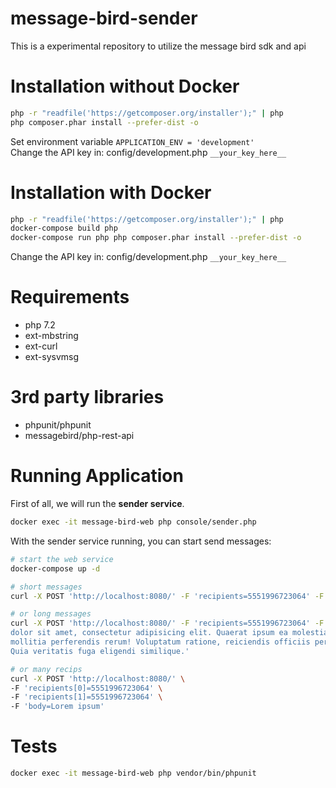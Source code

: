 # message-bird-sender
This is a experimental repository to utilize the message bird sdk and api

# Installation without Docker
```BASH
php -r "readfile('https://getcomposer.org/installer');" | php
php composer.phar install --prefer-dist -o
```
Set environment variable `APPLICATION_ENV = 'development'`  
Change the API key in: config/development.php `__your_key_here__`


# Installation with Docker
```BASH
php -r "readfile('https://getcomposer.org/installer');" | php
docker-compose build php
docker-compose run php php composer.phar install --prefer-dist -o
```
Change the API key in: config/development.php `__your_key_here__`

# Requirements
- php 7.2
- ext-mbstring
- ext-curl
- ext-sysvmsg

# 3rd party libraries
- phpunit/phpunit
- messagebird/php-rest-api

# Running Application
First of all, we will run the **sender service**.

```BASH
docker exec -it message-bird-web php console/sender.php
```

With the sender service running, you can start send messages:
```BASH
# start the web service
docker-compose up -d

# short messages
curl -X POST 'http://localhost:8080/' -F 'recipients=5551996723064' -F 'body=Lorem ipsum'

# or long messages
curl -X POST 'http://localhost:8080/' -F 'recipients=5551996723064' -F 'body=Lorem ipsum \
dolor sit amet, consectetur adipisicing elit. Quaerat ipsum ea molestiae cum esse voluptates \
mollitia perferendis rerum! Voluptatum ratione, reiciendis officiis perferendis id tempore! \
Quia veritatis fuga eligendi similique.'

# or many recips 
curl -X POST 'http://localhost:8080/' \
-F 'recipients[0]=5551996723064' \
-F 'recipients[1]=5551996723064' \
-F 'body=Lorem ipsum'
```

# Tests
```BASH
docker exec -it message-bird-web php vendor/bin/phpunit
```
